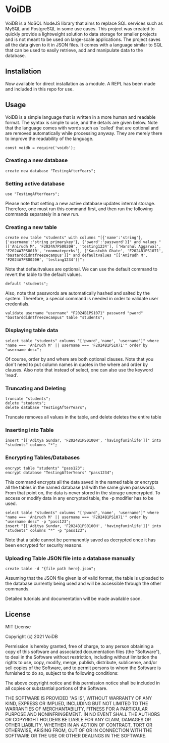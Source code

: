 # VoiDB

VoiDB is a NoSQL NodeJS library that aims to replace SQL services such as MySQL and PostgreSQL in some use cases. This project was created to quickly provide a lightweight solution to data storage for smaller projects and is not meant to be used on large-scale applications.
The project saves all the data given to it in JSON files. It comes with a language similar to SQL that can be used to easily retrieve, add and manipulate data to the database.

## Installation

Now available for direct installation as a module. A REPL has been made and included in this repo for use.

## Usage

VoiDB is a simple language that is written in a more human and readable format. The syntax is simple to use, and the details are given below. Note that the language comes with words such as 'called' that are optional and are removed automatically while processing anyway. They are merely there to improve the readability of the language.

```
const voidb = require('voidb');
```

### Creating a new database

```
create new database "TestingAfterYears";
```

### Setting active database

```
use "TestingAfterYears";
```

Please note that setting a new active database updates internal storage. Therefore, one must run this command first, and then run the following commands separately in a new run.

### Creating a new table

```
create new table "students" with columns "[{'name':'string'}, {'username':'string primarykey'}, {'pword':'password'}]" and values "[['Anirudh M', 'F2024A7PS0020H', 'testing1234'], ['Harshul Aggarwal', 'F2024A7PS0010', 'roommateperks'], ['Kaustubh Ghate', 'F2024B1PS1071', 'bastarddidntfreezecampus']]" and defaultvalues "[['Anirudh M', 'F2024A7PS0020H', 'testing1234']]";
```

Note that defaultvalues are optional. We can use the default command to revert the table to the default values.

```
default "students";
```

Also, note that passwords are automatically hashed and salted by the system. Therefore, a special command is needed in order to validate user credentials.

```
validate username "username" "F2024B1PS1071" password "pword" "bastarddidntfreezecampus" table "students";
```

### Displaying table data

```
select table "students" columns "['pword','name', 'username']" where "name === 'Anirudh M' || username === 'F2024B1PS1071'" order by "username desc";
```

Of course, order by and where are both optional clauses. Note that you don't need to put column names in quotes in the where and order by clauses.
Also note that instead of select, one can also use the keyword 'read'.

### Truncating and Deleting

```
truncate "students";
delete "students";
delete database "TestingAfterYears";
```

Truncate removes all values in the table, and delete deletes the entire table

### Inserting into Table

```
insert "[['Aditya Sundar, 'F2024B1PS0100H', 'havingfuninlife']]" into "students" columns "*";
```

### Encrypting Tables/Databases

```
encrypt table "students" "pass123";
encrypt database "TestingAfterYears" "pass1234";
```

This command encrypts all the data saved in the named table or encrypts all the tables in the named database (all with the same given password). From that point on, the data is never stored in the storage unencrypted.
To access or modify data in any encrypted table, the -p modifier has to be used.

```
select table "students" columns "['pword','name', 'username']" where "name === 'Anirudh M' || username === 'F2024B1PS1071'" order by "username desc" -p "pass123";
insert "[['Aditya Sundar, 'F2024B1PS0100H', 'havingfuninlife']]" into "students" columns "*" -p "pass123";
```

Note that a table cannot be permanently saved as decrypted once it has been encrypted for security reasons.

### Uploading Table JSON file into a database manually

```
create table -d "{file path here}.json";
```

Assuming that the JSON file given is of valid format, the table is uploaded to the database currently being used and will be accessible through the other commands.

Detailed tutorials and documentation will be made available soon.

## License

MIT License

Copyright (c) 2021 VoiDB

Permission is hereby granted, free of charge, to any person obtaining a copy
of this software and associated documentation files (the "Software"), to deal
in the Software without restriction, including without limitation the rights
to use, copy, modify, merge, publish, distribute, sublicense, and/or sell
copies of the Software, and to permit persons to whom the Software is
furnished to do so, subject to the following conditions:

The above copyright notice and this permission notice shall be included in all
copies or substantial portions of the Software.

THE SOFTWARE IS PROVIDED "AS IS", WITHOUT WARRANTY OF ANY KIND, EXPRESS OR
IMPLIED, INCLUDING BUT NOT LIMITED TO THE WARRANTIES OF MERCHANTABILITY,
FITNESS FOR A PARTICULAR PURPOSE AND NONINFRINGEMENT. IN NO EVENT SHALL THE
AUTHORS OR COPYRIGHT HOLDERS BE LIABLE FOR ANY CLAIM, DAMAGES OR OTHER
LIABILITY, WHETHER IN AN ACTION OF CONTRACT, TORT OR OTHERWISE, ARISING FROM,
OUT OF OR IN CONNECTION WITH THE SOFTWARE OR THE USE OR OTHER DEALINGS IN THE
SOFTWARE.

